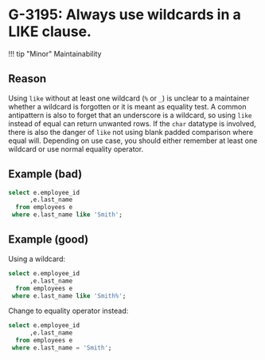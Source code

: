 # G-3195: Always use wildcards in a LIKE clause.

!!! tip "Minor"
    Maintainability

## Reason

Using `like` without at least one wildcard (`%` or `_`) is unclear to a maintainer whether a wildcard is forgotten or it is meant as equality test. A common antipattern is also to forget that an underscore is a wildcard, so using `like` instead of equal can return unwanted rows. If the `char` datatype is involved, there is also the danger of `like` not using blank padded comparison where equal will. Depending on use case, you should either remember at least one wildcard or use normal equality operator.

## Example (bad)

``` sql
select e.employee_id
      ,e.last_name
  from employees e
 where e.last_name like 'Smith';
```

## Example (good)

Using a wildcard:

``` sql
select e.employee_id
      ,e.last_name
  from employees e
 where e.last_name like 'Smith%';
```

Change to equality operator instead:

``` sql
select e.employee_id
      ,e.last_name
  from employees e
 where e.last_name = 'Smith';
```